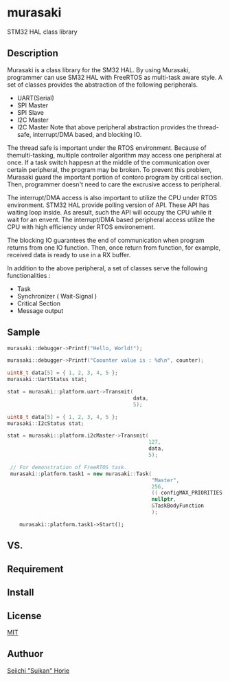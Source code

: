 # murasaki
STM32 HAL class library

## Description
Murasaki is a class library for the SM32 HAL. 
By using Murasaki, programmer can use SM32 HAL with FreeRTOS as multi-task aware style. 
A set of classes provides the abstraction of the following peripherals. 
 * UART(Serial)
 * SPI Master
 * SPI Slave
 * I2C Master
 * I2C Master
Note that above peripheral abstraction provides the thread-safe, interrupt/DMA based, and blocking IO.

The thread safe is important under the RTOS environment. 
Because of themulti-tasking, multiple controller algorithm may access one peripheral at once. 
If a task switch happesn at the middle of the communication over certain peripheral, 
the program may be broken.
To prevent this problem, Murasaki guard the important portion of contoro program by critical section.
Then, programmer doesn't need to care the excrusive access to peripheral.

The interrupt/DMA access is also important to utilize the CPU under RTOS environment.
STM32 HAL provide polling version of API. These API has waiting loop inside. 
As aresult, such the API will occupy the CPU while it wait for an envent.
The interrupt/DMA based peripheral access utilize the CPU with high efficiency under RTOS environement.

The blocking IO guarantees the end of communication when program returns from one IO function.
Then, once return from function, for example, received data is ready to use in a RX buffer.

In addition to the above peripheral, a set of classes serve the following functionalities :
 * Task
 * Synchronizer ( Wait-Signal )
 * Critical Section
 * Message output
 
## Sample
```C++
murasaki::debugger->Printf("Hello, World!");
```

```C++
murasaki::debugger->Printf("Coounter value is : %d\n", counter);
```

```C++
uint8_t data[5] = { 1, 2, 3, 4, 5 };
murasaki::UartStatus stat;

stat = murasaki::platform.uart->Transmit(
                                         data,
                                         5);

```

```C++
uint8_t data[5] = { 1, 2, 3, 4, 5 };
murasaki::I2cStatus stat;

stat = murasaki::platform.i2cMaster->Transmit(
                                              127,
                                              data,
                                              5);
```


```C++
 // For demonstration of FreeRTOS task.
 murasaki::platform.task1 = new murasaki::Task(
                                               "Master",
                                               256,
                                               (( configMAX_PRIORITIES > 1) ? 1 : 0),
                                               nullptr,
                                               &TaskBodyFunction
                                               );
```
```
    murasaki::platform.task1->Start();

```



## VS. 
## Requirement
## Install
## License
[MIT](https://github.com/suikan4github/murasaki/blob/master/LICENSE)
## Authuor 
[Seiichi "Suikan" Horie](https://github.com/suikan4github)
